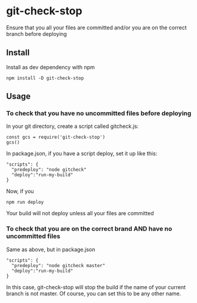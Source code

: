 # git-check-stop

Ensure that you all your files are committed and/or you are on the correct branch before deploying

## Install

Install as dev dependency with npm

```
npm install -D git-check-stop
```

## Usage

### To check that you have no uncommitted files before deploying

In your git directory, create a script called gitcheck.js:
```
const gcs = require('git-check-stop')
gcs()
```

In package.json, if you have a script deploy, set it up like this:
```
"scripts": {
  "predeploy": "node gitcheck"
  "deploy":"run-my-build"
}
```
Now, if you
```
npm run deploy
```
Your build will not deploy unless all your files are committed

### To check that you are on the correct brand AND have no uncommitted files

Same as above, but in package.json
```
"scripts": {
  "predeploy": "node gitcheck master"
  "deploy":"run-my-build"
}
```
In this case, git-check-stop will stop the build if the name of your current
branch is not master. Of course, you can set this to be any other name.